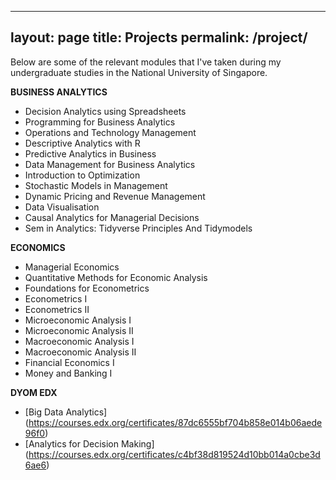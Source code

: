 
---
layout: page
title: Projects
permalink: /project/
---

Below are some of the relevant modules that I've taken during my undergraduate studies in the National University of Singapore. 

**BUSINESS ANALYTICS**
* Decision Analytics using Spreadsheets
* Programming for Business Analytics
* Operations and Technology Management
* Descriptive Analytics with R
* Predictive Analytics in Business
* Data Management for Business Analytics
* Introduction to Optimization
* Stochastic Models in Management
* Dynamic Pricing and Revenue Management
* Data Visualisation
* Causal Analytics for Managerial Decisions
* Sem in Analytics: Tidyverse Principles And Tidymodels

**ECONOMICS**
* Managerial Economics 
* Quantitative Methods for Economic Analysis
* Foundations for Econometrics
* Econometrics I
* Econometrics II
* Microeconomic Analysis I
* Microeconomic Analysis II
* Macroeconomic Analysis I
* Macroeconomic Analysis II
* Financial Economics I
* Money and Banking I

**DYOM EDX**
* [Big Data Analytics] (https://courses.edx.org/certificates/87dc6555bf704b858e014b06aede96f0)
* [Analytics for Decision Making] (https://courses.edx.org/certificates/c4bf38d819524d10bb014a0cbe3d6ae6)
